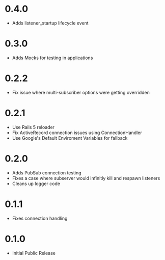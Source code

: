 # 0.4.0
- Adds listener_startup lifecycle event

# 0.3.0
- Adds Mocks for testing in applications

# 0.2.2
- Fix issue where multi-subscriber options were getting overridden

# 0.2.1
- Use Rails 5 reloader
- Fix ActiveRecord connection issues using ConnectionHandler
- Use Google's Default Enviroment Variables for fallback

# 0.2.0
- Adds PubSub connection testing
- Fixes a case where subserver would infinitly kill and respawn listeners
- Cleans up logger code

# 0.1.1
- Fixes connection handling

# 0.1.0
- Initial Public Release